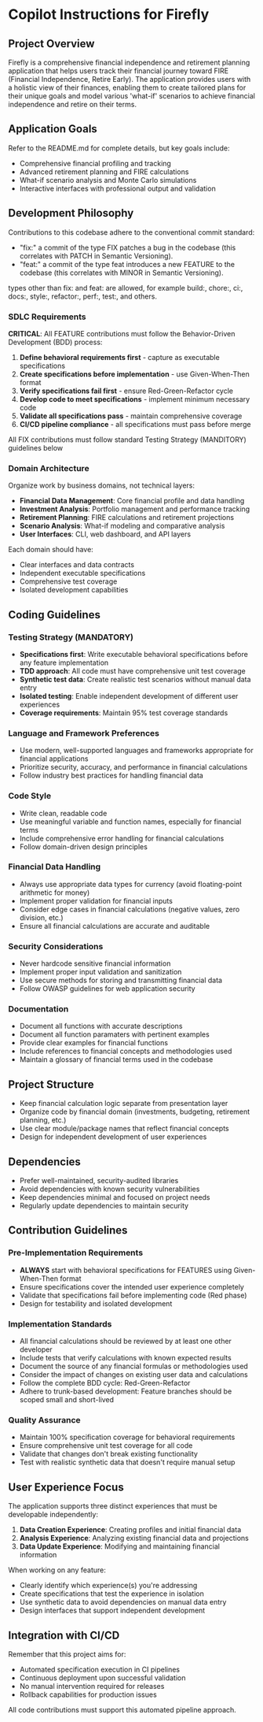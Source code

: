 # Copilot Instructions for Firefly

## Project Overview
Firefly is a comprehensive financial independence and retirement planning application that helps users track their financial journey toward FIRE (Financial Independence, Retire Early). The application provides users with a holistic view of their finances, enabling them to create tailored plans for their unique goals and model various 'what-if' scenarios to achieve financial independence and retire on their terms.

## Application Goals
Refer to the README.md for complete details, but key goals include:
- Comprehensive financial profiling and tracking
- Advanced retirement planning and FIRE calculations
- What-if scenario analysis and Monte Carlo simulations
- Interactive interfaces with professional output and validation

## Development Philosophy
Contributions to this codebase adhere to the conventional commit standard:
- "fix:" a commit of the type FIX patches a bug in the codebase (this correlates with PATCH in Semantic Versioning).
- "feat:" a commit of the type feat introduces a new FEATURE to the codebase (this correlates with MINOR in Semantic Versioning).

types other than fix: and feat: are allowed, for example build:, chore:, ci:, docs:, style:, refactor:, perf:, test:, and others.

### SDLC Requirements
**CRITICAL**: All FEATURE contributions must follow the Behavior-Driven Development (BDD) process:

1. **Define behavioral requirements first** - capture as executable specifications
2. **Create specifications before implementation** - use Given-When-Then format
3. **Verify specifications fail first** - ensure Red-Green-Refactor cycle
4. **Develop code to meet specifications** - implement minimum necessary code
5. **Validate all specifications pass** - maintain comprehensive coverage
6. **CI/CD pipeline compliance** - all specifications must pass before merge

All FIX contributions must follow standard Testing Strategy (MANDITORY) guidelines below

### Domain Architecture
Organize work by business domains, not technical layers:
- **Financial Data Management**: Core financial profile and data handling
- **Investment Analysis**: Portfolio management and performance tracking  
- **Retirement Planning**: FIRE calculations and retirement projections
- **Scenario Analysis**: What-if modeling and comparative analysis
- **User Interfaces**: CLI, web dashboard, and API layers

Each domain should have:
- Clear interfaces and data contracts
- Independent executable specifications
- Comprehensive test coverage
- Isolated development capabilities

## Coding Guidelines

### Testing Strategy (MANDATORY)
- **Specifications first**: Write executable behavioral specifications before any feature implementation
- **TDD approach**: All code must have comprehensive unit test coverage
- **Synthetic test data**: Create realistic test scenarios without manual data entry
- **Isolated testing**: Enable independent development of different user experiences
- **Coverage requirements**: Maintain 95% test coverage standards

### Language and Framework Preferences
- Use modern, well-supported languages and frameworks appropriate for financial applications
- Prioritize security, accuracy, and performance in financial calculations
- Follow industry best practices for handling financial data

### Code Style
- Write clean, readable code
- Use meaningful variable and function names, especially for financial terms
- Include comprehensive error handling for financial calculations
- Follow domain-driven design principles

### Financial Data Handling
- Always use appropriate data types for currency (avoid floating-point arithmetic for money)
- Implement proper validation for financial inputs
- Consider edge cases in financial calculations (negative values, zero division, etc.)
- Ensure all financial calculations are accurate and auditable

### Security Considerations
- Never hardcode sensitive financial information
- Implement proper input validation and sanitization
- Use secure methods for storing and transmitting financial data
- Follow OWASP guidelines for web application security

### Documentation
- Document all functions with accurate descriptions
- Document all function paramaters with pertinent examples
- Provide clear examples for financial functions
- Include references to financial concepts and methodologies used
- Maintain a glossary of financial terms used in the codebase

## Project Structure
- Keep financial calculation logic separate from presentation layer
- Organize code by financial domain (investments, budgeting, retirement planning, etc.)
- Use clear module/package names that reflect financial concepts
- Design for independent development of user experiences

## Dependencies
- Prefer well-maintained, security-audited libraries
- Avoid dependencies with known security vulnerabilities
- Keep dependencies minimal and focused on project needs
- Regularly update dependencies to maintain security

## Contribution Guidelines

### Pre-Implementation Requirements
- **ALWAYS** start with behavioral specifications for FEATURES using Given-When-Then format
- Ensure specifications cover the intended user experience completely
- Validate that specifications fail before implementing code (Red phase)
- Design for testability and isolated development

### Implementation Standards
- All financial calculations should be reviewed by at least one other developer
- Include tests that verify calculations with known expected results
- Document the source of any financial formulas or methodologies used
- Consider the impact of changes on existing user data and calculations
- Follow the complete BDD cycle: Red-Green-Refactor
- Adhere to trunk-based development: Feature branches should be scoped small and short-lived

### Quality Assurance
- Maintain 100% specification coverage for behavioral requirements
- Ensure comprehensive unit test coverage for all code
- Validate that changes don't break existing functionality
- Test with realistic synthetic data that doesn't require manual setup

## User Experience Focus

The application supports three distinct experiences that must be developable independently:

1. **Data Creation Experience**: Creating profiles and initial financial data
2. **Analysis Experience**: Analyzing existing financial data and projections  
3. **Data Update Experience**: Modifying and maintaining financial information

When working on any feature:
- Clearly identify which experience(s) you're addressing
- Create specifications that test the experience in isolation
- Use synthetic data to avoid dependencies on manual data entry
- Design interfaces that support independent development

## Integration with CI/CD

Remember that this project aims for:
- Automated specification execution in CI pipelines
- Continuous deployment upon successful validation
- No manual intervention required for releases
- Rollback capabilities for production issues

All code contributions must support this automated pipeline approach.
